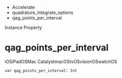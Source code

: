 

- Accelerate
- quadrature_integrate_options
-  qag_points_per_interval 

Instance Property

# qag_points_per_interval

iOSiPadOSMac CatalystmacOStvOSvisionOSwatchOS

``` source
var qag_points_per_interval: Int
```

